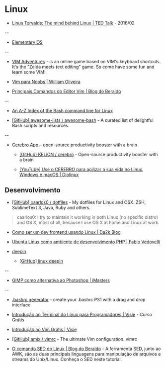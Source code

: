 # Linux

* [Linus Torvalds: The mind behind Linux | TED Talk](https://www.ted.com/talks/linus_torvalds_the_mind_behind_linux) - 2016/02

--

* [Elementary OS](http://elementaryos.org/)

--

* [VIM Adventures](http://vim-adventures.com/) - is an online game based on VIM's keyboard shortcuts. It's the "Zelda meets text editing" game. So come have some fun and learn some VIM!

* [Vim para Noobs | William Oliveira](http://woliveiras.com.br/vim-para-noobs/livro/)

* [Principais Comandos do Editor Vim | Blog do Beraldo](http://rberaldo.com.br/comandos-do-editor-vi/)

--

* [An A-Z Index of the Bash command line for Linux](http://ss64.com/bash/)

* [[GitHub] awesome-lists / awesome-bash](https://github.com/awesome-lists/awesome-bash) - A curated list of delightful Bash scripts and resources.

--

* [Cerebro App](https://cerebroapp.com/) – open-source productivity booster with a brain

  * [[GitHub] KELiON / cerebro](https://github.com/KELiON/cerebro) - Open-source productivity booster with a brain

  * [[YouTube] Use o CEREBRO para agilizar a sua vida no Linux, Windows e macOS | Diolinux](https://www.youtube.com/watch?v=AsSFcmoUGfA)


## Desenvolvimento

* [[GitHub] caarlos0 / dotfiles](https://github.com/caarlos0/dotfiles) - My dotfiles for Linux and OSX. ZSH, SublimeText 3, Java, Ruby and others.

> caarlos0: I try to maintain it working in both Linux (no specific distro) and OS X, most of all, because I use OS X at home and Linux at work.

* [Como ser um dev frontend usando Linux | Da2k Blog](http://blog.da2k.com.br/2015/01/15/como-ser-um-dev-frontend-usando-linux/)

* [Ubuntu Linux como ambiente de desenvolvimento PHP | Fabio Vedovelli](http://www.vedovelli.com.br/desevolvimento-web/ubuntu-linux-como-ambiente-de-desenvolvimento-php)

* [deepin](https://www.deepin.org/)

  * [[GitHub] linux deepin](https://github.com/linuxdeepin)

--

* [GIMP como alternativa ao Photoshop | iMasters](http://imasters.com.br/design-ux/gimp-como-alternativa-ao-photoshop/)

--

* [.bashrc generator](http://bashrcgenerator.com/) - create your .bashrc PS1 with a drag and drop interface

* [Introdução ao Terminal do Linux para Programadores | Visie](http://promo.visie.com.br/curso-terminal) - Curso Grátis

* [Introdução ao Vim Grátis | Visie](http://promo.visie.com.br/curso-vim)

* [[GitHub] amix / vimrc](https://github.com/amix/vimrc) - The ultimate Vim configuration: vimrc

* [O comando SED do Linux | Blog do Beraldo](http://rberaldo.com.br/o-comando-sed-do-linux/) - A ferramenta SED, junto ao AWK, são as duas principais linguagens para manipulação de arquivos e streams do Unix/Linux. Conheça o SED neste tutorial.
